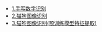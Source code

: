 
- [1.手写数字识别](/md/idea-plugin/deep-learning/convolution/1.手写数字识别.md)
- [2.猫狗图像识别](/md/idea-plugin/deep-learning/convolution/2.猫狗图像识别.md)
- [3.猫狗图像识别(预训练模型特征提取)](/md/idea-plugin/deep-learning/convolution/3.猫狗图像识别(预训练模型特征提取).md)